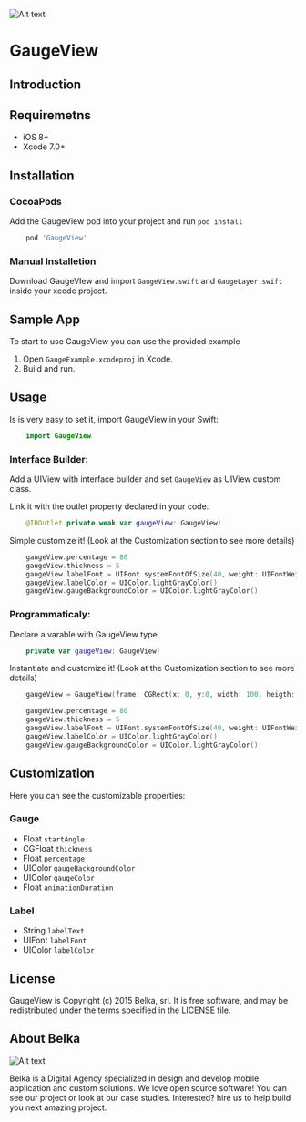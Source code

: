 ![Alt text](http://s4.postimg.org/c77hy8fpp/Gauge_View_Banner.png)

# GaugeView

## Introduction


## Requiremetns
* iOS 8+
* Xcode 7.0+
 
## Installation 
### CocoaPods
Add the GaugeView pod into your project and run `pod install`
```ruby
	pod 'GaugeView'
```
### Manual Installetion
Download GaugeVIew and import `GaugeView.swift` and `GaugeLayer.swift` inside your xcode project.

## Sample App
To start to use GaugeView you can use the provided example

1. Open `GaugeExample.xcodeproj` in Xcode.
2. Build and run.

## Usage
Is is very easy to set it, import GaugeView in your Swift:
```swift
	import GaugeView
```
### Interface Builder:
Add a UIView with interface builder and set `GaugeView` as UIView custom class.

Link it with the outlet property declared in your code.

```swift
	@IBOutlet private weak var gaugeView: GaugeView!
```

Simple customize it! (Look at the Customization section to see more details)

```swift
	gaugeView.percentage = 80
   	gaugeView.thickness = 5
   	gaugeView.labelFont = UIFont.systemFontOfSize(40, weight: UIFontWeightThin)
  	gaugeView.labelColor = UIColor.lightGrayColor()
   	gaugeView.gaugeBackgroundColor = UIColor.lightGrayColor()
```

### Programmaticaly:
Declare a varable with GaugeView type

```swift 
	private var gaugeView: GaugeView!
``` 

Instantiate and customize it! (Look at the Customization section to see more details)

```swift
	gaugeView = GaugeView(frame: CGRect(x: 0, y:0, width: 100, heigth: 100)

	gaugeView.percentage = 80
   	gaugeView.thickness = 5
   	gaugeView.labelFont = UIFont.systemFontOfSize(40, weight: UIFontWeightThin)
  	gaugeView.labelColor = UIColor.lightGrayColor()
   	gaugeView.gaugeBackgroundColor = UIColor.lightGrayColor()
```

## Customization
Here you can see the customizable properties:

### Gauge

*	Float `startAngle`
* 	CGFloat `thickness`
*  Float `percentage`
*  UIColor `gaugeBackgroundColor`
*  UIColor `gaugeColor`
*  Float `animationDuration`

### Label

* String `labelText`
* UIFont `labelFont`
* UIColor `labelColor`

## License
GaugeView is Copyright (c) 2015 Belka, srl. It is free software, and may be redistributed under the terms specified in the LICENSE file.

## About Belka
![Alt text](http://s2.postimg.org/rcjk3hf5x/logo_rosso.jpg)

Belka is a Digital Agency specialized in design and develop mobile application and custom solutions.
We love open source software! You can see our project or look at our case studies.
Interested? hire us to help build you next amazing project.
